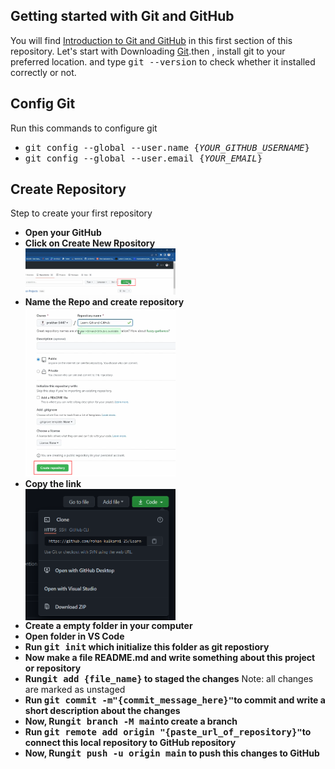 <h2>Getting started with Git and GitHub</h2>
<p>You will find <a href="https://github.com/prakhar-5447/Learn-Git-and-Github/tree/main/Introduction">Introduction to Git and GitHub</a> in this first section of this repository. Let's start with Downloading <a href="https://git-scm.com/downloads">Git</a>.then , install git to your preferred location. and type
<kbd>git --version</kbd> to check whether it installed correctly or not.</p>


<h2>Config Git</h2>
Run this commands to configure git
<ul>
  <li><kbd>git config --global --user.name {<i>YOUR_GITHUB_USERNAME</i>}</kbd></li>
  <li><kbd>git config --global --user.email {<i>YOUR_EMAIL</i>}</kbd></li>
</ul>


<h2>Create Repository</h2>
Step to create your first repository<ul>
  <li><b>Open your GitHub</b></li>
  <li><b>Click on Create New Rpository</b></li>
  <img width="50%"  src="./Images/Repo.png">
   <li><b>Name the Repo and create repository</b></li>
  <img width="50%" src="./Images/Create.png">
  <li><b>Copy the link</b></li>
  <img width="50%" align="center" src="./Images/Link.png">
  <li><b>Create a empty folder in your computer</b></li>
  <li><b>Open folder in VS Code</b></li>
  <li><b>Run <kbd>git init</kbd> which initialize this folder as git repostiory</b></li>
  <li><b>Now make a file README.md and write something about this project or repository</b></li>
  <li><b>Run<kbd>git add {file_name}</kbd> to staged the changes</b> Note: all changes are marked as unstaged</li>
  <li><b>Run <kbd>git commit -m"{commit_message_here}"</kbd>to commit and write a short description about the changes</b></li>
  <li><b>Now, Run<kbd>git branch -M main</kbd>to create a branch</b></li>
  <li><b>Run <kbd>git remote add origin "{paste_url_of_repository}"</kbd>to connect this local repository to GitHub repository</b></li>
  <li><b>Now, Run<kbd>git push -u origin main</kbd> to push this changes to GitHub</b></li>
</ul>
